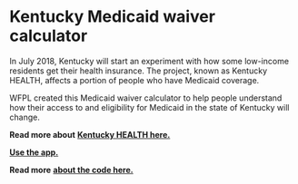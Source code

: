 # Kentucky Medicaid waiver calculator
In July 2018, Kentucky will start an experiment with how some low-income residents get their health insurance. The project, known as Kentucky HEALTH, affects a portion of people who have Medicaid coverage.

WFPL created this Medicaid waiver calculator to help people understand how their access to and eligibility for Medicaid in the state of Kentucky will change.

**Read more about** [**Kentucky HEALTH here.**](http://wfpl.org/confused-about-upcoming-medicaid-changes-medicaid-calculator-can-help/)

[**Use the app.**](http://local.wfpl.org/wfpl/medicaid-waiver-calculator/index.html)

**Read more** [**about the code here.**](https://github.com/louisvillepublicmedia/medicaid-waiver-calculator/blob/master/about-the-code.md)